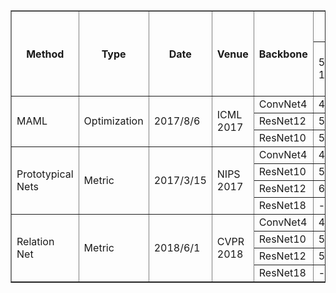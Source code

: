 <table border="1">
  <tr>
    <th rowspan="2">Method</th>
    <th rowspan="2">Type</th>
    <th rowspan="2">Date</th>
    <th rowspan="2">Venue</th>
    <th rowspan="2">Backbone</th>
    <th colspan="2">Mini-ImageNet</th>
    <th colspan="2">Tiered-ImageNet</th>
    <th colspan="2">CIFAR-FS</th>
    <th colspan="2">CUB-200</th>
    <th colspan="2">CIFAR100</th>
    <th colspan="2">FC-100</th>
    <th colspan="2">Omniglot</th>
    <th colspan="2">CUB Birds</th>
    <th colspan="2">Stanford Dogs</th>
    <th colspan="2">Stanford Cars</th>
    <th rowspan="2">Code</th>
  </tr>
  <tr>
    <td>5-way<br>1-shot</td>
    <td>5-way<br>5-shot</td>
    <td>5-way<br>1-shot</td>
    <td>5-way<br>5-shot</td>
    <td>5-way<br>1-shot</td>
    <td>5-way<br>5-shot</td>
    <td>5-way<br>1-shot</td>
    <td>5-way<br>5-shot</td>
    <td>5-way<br>1-shot</td>
    <td>5-way<br>5-shot</td>
    <td>5-way<br>1-shot</td>
    <td>5-way<br>5-shot</td>
    <td>5-way<br>1-shot</td>
    <td>5-way<br>5-shot</td>
    <td>5-way<br>1-shot</td>
    <td>5-way<br>5-shot</td>
    <td>5-way<br>1-shot</td>
    <td>5-way<br>5-shot</td>
    <td>5-way<br>1-shot</td>
    <td>5-way<br>5-shot</td>
  </tr>
  <tr>
    <td rowspan="3">MAML</td>
    <td rowspan="3">Optimization</td>
    <td rowspan="3">2017/8/6</td>
    <td rowspan="3">ICML 2017</td>
    <td>ConvNet4</td>
    <td>48.70±1.84</td>
    <td>63.11±0.92</td>
    <td>51.67±1.81</td>
    <td>70.30±0.08</td>
    <td>58.90±1.90</td>
    <td>71.50±1.00</td>
    <td>47.85±0.22</td>
    <td>64.77±0.20</td>
    <td>-</td>
    <td>-</td>
    <td>-</td>
    <td>-</td>
    <td>98.70±0.40</td>
    <td>99.90±0.10</td>
    <td>-</td>
    <td>-</td>
    <td>-</td>
    <td>-</td>
    <td>-</td>
    <td>-</td>
    <td rowspan="3">http://github.com/cbfinn/maml</td>
  </tr>
  <tr>
    <td>ResNet12</td>
    <td>50.96±0.50</td>
    <td>68.35±0.47</td>
    <td>-</td>
    <td>-</td>
    <td>-</td>
    <td>-</td>
    <td>-</td>
    <td>-</td>
    <td>-</td>
    <td>-</td>
    <td>-</td>
    <td>-</td>
    <td>-</td>
    <td>-</td>
    <td>-</td>
    <td>-</td>
    <td>-</td>
    <td>-</td>
    <td>-</td>
    <td>-</td>
  </tr>
  <tr>
    <td>ResNet10</td>
    <td>51.98±0.84</td>
    <td>66.62±0.83</td>
    <td>-</td>
    <td>-</td>
    <td>-</td>
    <td>-</td>
    <td>-</td>
    <td>-</td>
    <td>-</td>
    <td>-</td>
    <td>-</td>
    <td>-</td>
    <td>-</td>
    <td>-</td>
    <td>-</td>
    <td>-</td>
    <td>-</td>
    <td>-</td>
    <td>-</td>
    <td>-</td>
    <tr>
    <td rowspan="4">Prototypical Nets</td>
    <td rowspan="4">Metric</td>
    <td rowspan="4">2017/3/15</td>
    <td rowspan="4">NIPS 2017</td>
    <td>ConvNet4</td>
    <td>49.42±0.78</td>
    <td>68.20±0.66</td>
    <td>53.31±0.89</td>
    <td>72.69±0.74</td>
    <td>55.50±0.70</td>
    <td>72.00±0.60</td>
    <td>56.64±0.23</td>
    <td>73.66±0.17</td>
    <td>-</td>
    <td>-</td>
    <td>35.30±0.60</td>
    <td>48.60±0.60</td>
    <td>98.8</td>
    <td>99.7</td>
    <td>-</td>
    <td>-</td>
    <td>-</td>
    <td>-</td>
    <td>-</td>
    <td>-</td>
    <td rowspan="4">https://github.com/reedscot/cvpr2016</td>
  </tr>
  </tr>
    <td>ResNet10</td>
    <td>51.98±0.84</td>
    <td>72.64±0.64</td>
    <td>-</td>
    <td>-</td>
    <td>-</td>
    <td>-</td>
    <td>-</td>
    <td>-</td>
    <td>-</td>
    <td>-</td>
    <td>-</td>
    <td>-</td>
    <td>-</td>
    <td>-</td>
    <td>-</td>
    <td>-</td>
    <td>-</td>
    <td>-</td>
    <td>-</td>
    <td>-</td>
  </tr>
  </tr>
    <td>ResNet12</td>
    <td>60.37±0.83</td>
    <td>78.02±0.57</td>
    <td>65.65±0.92</td>
    <td>83.40±0.65</td>
    <td>72.20±0.70</td>
    <td>83.50±0.50</td>
    <td>66.09±0.92</td>
    <td>82.50±0.58</td>
    <td>41.54±0.76</td>
    <td>57.08±0.76</td>
    <td>-</td>
    <td>-</td>
    <td>-</td>
    <td>-</td>
    <td>-</td>
    <td>-</td>
    <td>-</td>
    <td>-</td>
    <td>-</td>
    <td>-</td>
  </tr>
  </tr>
    <td>ResNet18</td>
    <td>-</td>
    <td>-</td>
    <td>-</td>
    <td>-</td>
    <td>-</td>
    <td>-</td>
    <td>72.99±0.88</td>
    <td>86.64±0.51</td>
    <td>-</td>
    <td>-</td>
    <td>-</td>
    <td>-</td>
    <td>-</td>
    <td>-</td>
    <td>-</td>
    <td>-</td>
    <td>-</td>
    <td>-</td>
    <td>-</td>
    <td>-</td>
  </tr>
  <tr>
    <td rowspan="4">Relation Net</td>
    <td rowspan="4">Metric</td>
    <td rowspan="4">2018/6/1</td>
    <td rowspan="4">CVPR 2018</td>
    <td>ConvNet4</td>
    <td>49.31±0.85</td>
    <td>66.60±0.69</td>
    <td>54.48±0.93</td>
    <td>71.32±0.78</td>
    <td>55.00±1.00</td>
    <td>69.30±0.80</td>
    <td>58.81±0.24</td>
    <td>75.23±0.18</td>
    <td>-</td>
    <td>-</td>
    <td>-</td>
    <td>-</td>
    <td>-</td>
    <td>-</td>
    <td>-</td>
    <td>-</td>
    <td>-</td>
    <td>-</td>
    <td>-</td>
    <td>-</td>
    <td rowspan="4">-</td>
  </tr>
    </tr>
    <td>ResNet10</td>
    <td>52.19±0.83</td>
    <td>70.20±0.66</td>
    <td>-</td>
    <td>-</td>
    <td>-</td>
    <td>-</td>
    <td>-</td>
    <td>-</td>
    <td>-</td>
    <td>-</td>
    <td>-</td>
    <td>-</td>
    <td>-</td>
    <td>-</td>
    <td>-</td>
    <td>-</td>
    <td>-</td>
    <td>-</td>
    <td>-</td>
    <td>-</td>
  </tr>
    </tr>
    <td>ResNet12</td>
    <td>52.19±0.83</td>
    <td>70.20±0.66</td>
    <td>64.42±0.36</td>
    <td>81.74±0.61</td>
    <td>-</td>
    <td>-</td>
    <td>70.47±0.99</td>
    <td>83.70±0.55</td>
    <td>42.41±0.21</td>
    <td>57.23±0.62</td>
    <td>-</td>
    <td>-</td>
    <td>-</td>
    <td>-</td>
    <td>-</td>
    <td>-</td>
    <td>-</td>
    <td>-</td>
    <td>-</td>
    <td>-</td>
  </tr>
    </tr>
    <td>ResNet18</td>
    <td>-</td>
    <td>-</td>
    <td>-</td>
    <td>-</td>
    <td>-</td>
    <td>-</td>
    <td>68.58±0.94</td>
    <td>84.05±0.56</td>
    <td>-</td>
    <td>-</td>
    <td>-</td>
    <td>-</td>
    <td>-</td>
    <td>-</td>
    <td>-</td>
    <td>-</td>
    <td>-</td>
    <td>-</td>
    <td>-</td>
    <td>-</td>
  </tr>
</table>
